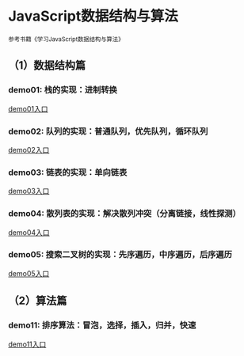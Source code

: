 <h1>JavaScript数据结构与算法</h1>
<small>参考书籍《学习JavaScript数据结构与算法》</small>

<h2>（1）数据结构篇</h2>

<h3>demo01: 栈的实现：进制转换</h3>
<a href="demo01/index.html" target="_blank">demo01入口</a>

<h3>demo02: 队列的实现：普通队列，优先队列，循环队列</h3>
<a href="demo02/index.html" target="_blank">demo02入口</a>

<h3>demo03: 链表的实现：单向链表 </h3>
<a href="demo03/index.html" target="_blank">demo03入口</a>

<h3>demo04: 散列表的实现：解决散列冲突（分离链接，线性探测）</h3>
<a href="demo04/index.html" target="_blank">demo04入口</a>

<h3>demo05: 搜索二叉树的实现：先序遍历，中序遍历，后序遍历</h3>
<a href="demo05/index.html" target="_blank">demo05入口</a>

<h2>（2）算法篇</h2>

<h3>demo11: 排序算法：冒泡，选择，插入，归并，快速</h3>
<a href="demo11/index.html" target="_blank">demo11入口</a>


